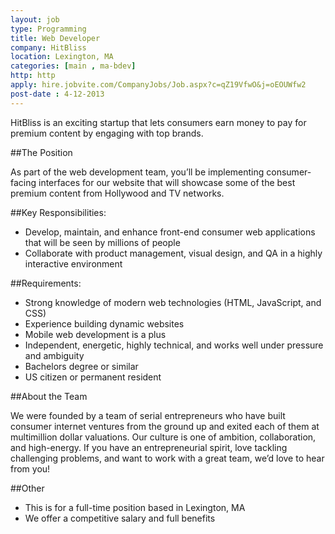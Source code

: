 ```yaml
---
layout: job
type: Programming
title: Web Developer
company: HitBliss
location: Lexington, MA
categories: [main , ma-bdev]
http: http
apply: hire.jobvite.com/CompanyJobs/Job.aspx?c=qZ19VfwO&j=oEOUWfw2
post-date : 4-12-2013
---
```


HitBliss is an exciting startup that lets consumers earn money to pay for premium content by engaging with top brands.
 
##The Position

As part of the web development team, you’ll be implementing consumer-facing interfaces for our website that will showcase some of the best premium content from Hollywood and TV networks.

##Key Responsibilities:

* Develop, maintain, and enhance front-end consumer web applications that will be seen by millions of people
* Collaborate with product management, visual design,  and QA in a highly interactive environment

##Requirements:

* Strong knowledge of modern web technologies (HTML, JavaScript, and CSS)
* Experience building dynamic websites
* Mobile web development is a plus
* Independent, energetic, highly technical, and works well under pressure and ambiguity
* Bachelors degree or similar
* US citizen or permanent resident

##About the Team
 
We were founded by a team of serial entrepreneurs who have built consumer internet ventures from the ground up and exited each of them at multimillion dollar valuations. Our culture is one of ambition, collaboration, and high-energy. If you have an entrepreneurial spirit, love tackling challenging problems, and want to work with a great team, we’d love to hear from you!

##Other

* This is for a full-time position based in Lexington, MA  
* We offer a competitive salary and full benefits
